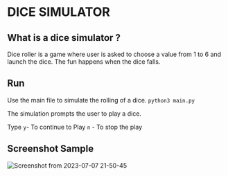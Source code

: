 # DICE SIMULATOR

## What is a dice simulator ?

Dice roller is a game where user is asked to choose a value from 1 to 6 and launch the dice.
The fun happens when the dice falls.

## Run
Use the main file to simulate the rolling of a dice.
`python3 main.py`

The simulation prompts the user to play a dice.

Type `y`- To continue to Play
      `n` - To stop the play
     
## Screenshot Sample
![Screenshot from 2023-07-07 21-50-45](https://github.com/victorpreston/Python-CodeNest/assets/112781610/b22fb0b7-3561-4b4d-9aa8-103106662d60)
